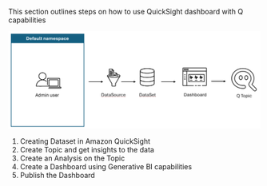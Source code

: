 This section outlines steps on how to use QuickSight dashboard with Q capabilities


![S3-bucket](../../../assets/images/QuickSightQ.png)

1) Creating Dataset in Amazon QuickSight
2) Create Topic and get insights to the data
3) Create an Analysis on the Topic
4) Create a Dashboard using Generative BI capabilities
5) Publish the Dashboard
